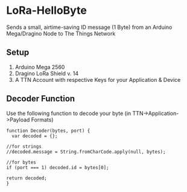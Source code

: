 # LoRa-HelloByte
Sends a small, airtime-saving ID message (1 Byte) from an Arduino Mega/Dragino Node to The Things Network

## Setup

1. Arduino Mega 2560
2. Dragino LoRa Shield v. 14
3. A TTN Account with respective Keys for your Application & Device

## Decoder Function
Use the following function to decode your byte (in TTN->Application->Payload Formats)

```
function Decoder(bytes, port) {
  var decoded = {};

//for strings
//decoded.message = String.fromCharCode.apply(null, bytes);

//for bytes
if (port === 1) decoded.id = bytes[0];

return decoded;
}
```
